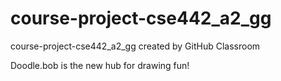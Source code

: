 # course-project-cse442_a2_gg
course-project-cse442_a2_gg created by GitHub Classroom

Doodle.bob is the new hub for drawing fun!
